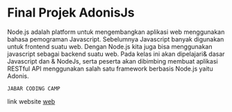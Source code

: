# Final Projek AdonisJs 

Node.js adalah platform untuk mengembangkan aplikasi web menggunakan bahasa pemograman Javascript. Sebelumnya Javascript banyak digunakan untuk frontend suatu web. Dengan Node.js kita juga bisa menggunakan javascript sebagai backend suatu web. Pada kelas ini akan dipelajari& dasar Javascript dan & NodeJs, serta peserta akan dibimbing membuat aplikasi RESTful API menggunakan salah satu framework berbasis Node.js yaitu Adonis.

```
JABAR CODING CAMP
```
link website [web](https://rkml-adonisjs.herokuapp.com/docs/index.html)

